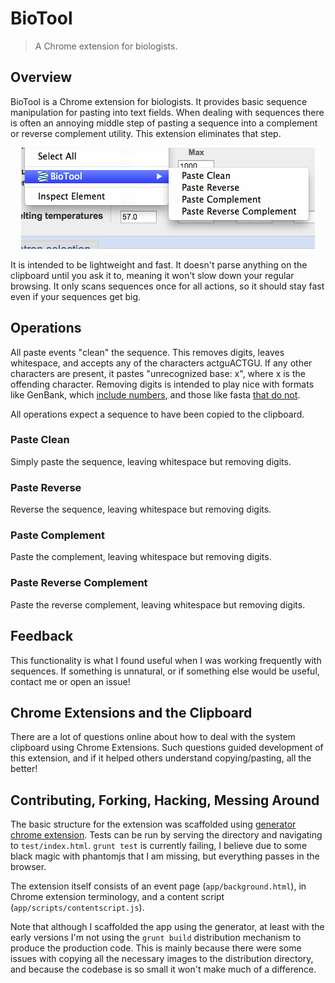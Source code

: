 # BioTool

> A Chrome extension for biologists.

## Overview

BioTool is a Chrome extension for biologists. It provides basic sequence
manipulation for pasting into text fields. When dealing with sequences there is
often an annoying middle step of pasting a sequence into a complement or
reverse complement utility. This extension eliminates that step.

<p align="center">
    <img alt="BioTool at work in a context menu" src="images/contextMenuSample.png">
</p>

It is intended to be lightweight and fast. It doesn't parse anything on the
clipboard until you ask it to, meaning it won't slow down your regular
browsing. It only scans sequences once for all actions, so it should stay fast
even if your sequences get big.

## Operations

All paste events "clean" the sequence. This removes digits, leaves whitespace,
and accepts any of the characters actguACTGU. If any other characters are
present, it pastes "unrecognized base: x", where x is the offending character.
Removing digits is intended to play nice with formats like GenBank, which
[include numbers](http://www.ncbi.nlm.nih.gov/nuccore/NC_000083.6?report=genbank&from=35506032&to=35510777), and those like fasta [that do not](http://www.ncbi.nlm.nih.gov/nuccore/NC_000083.6?report=fasta&log$=seqview&from=35506032&to=35510777).

All operations expect a sequence to have been copied to the clipboard.

### Paste Clean

Simply paste the sequence, leaving whitespace but removing digits.

### Paste Reverse

Reverse the sequence, leaving whitespace but removing digits.

### Paste Complement

Paste the complement, leaving whitespace but removing digits.

### Paste Reverse Complement

Paste the reverse complement, leaving whitespace but removing digits.

## Feedback

This functionality is what I found useful when I was working frequently with
sequences. If something is unnatural, or if something else would be useful,
contact me or open an issue!

## Chrome Extensions and the Clipboard

There are a lot of questions online about how to deal with the system clipboard
using Chrome Extensions. Such questions guided development of this extension,
and if it helped others understand copying/pasting, all the better!

## Contributing, Forking, Hacking, Messing Around

The basic structure for the extension was scaffolded using [generator chrome
extension](https://github.com/yeoman/generator-chrome-extension). Tests can be
run by serving the directory and navigating to `test/index.html`. `grunt test`
is currently failing, I believe due to some black magic with phantomjs that I
am missing, but everything passes in the browser.

The extension itself consists of an event page (`app/background.html`), in
Chrome extension terminology, and a content script
(`app/scripts/contentscript.js`).

Note that although I scaffolded the app using the generator, at least with the
early versions I'm not using the `grunt build` distribution mechanism to
produce the production code. This is mainly because there were some issues with
copying all the necessary images to the distribution directory, and because the
codebase is so small it won't make much of a difference.
